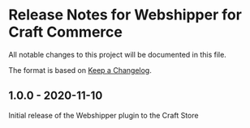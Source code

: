 # Release Notes for Webshipper for Craft Commerce

All notable changes to this project will be documented in this file.

The format is based on [Keep a Changelog](https://keepachangelog.com/en/1.0.0/).

## 1.0.0 - 2020-11-10

Initial release of the Webshipper plugin to the Craft Store
